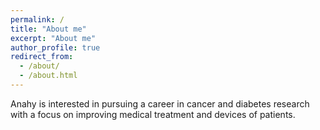 ```yaml
---
permalink: /
title: "About me"
excerpt: "About me"
author_profile: true
redirect_from: 
  - /about/
  - /about.html
---
```



Anahy is interested in pursuing a career in cancer and diabetes research with a focus on improving medical treatment and devices of patients.
